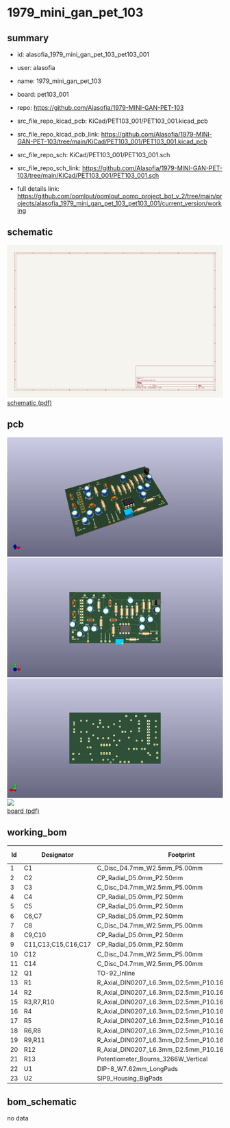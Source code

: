 # 1979_mini_gan_pet_103
 
## summary 
* id: alasofia_1979_mini_gan_pet_103_pet103_001
* user: alasofia
* name: 1979_mini_gan_pet_103
* board: pet103_001
* repo: https://github.com/Alasofia/1979-MINI-GAN-PET-103
* src_file_repo_kicad_pcb: KiCad/PET103_001/PET103_001.kicad_pcb
* src_file_repo_kicad_pcb_link: https://github.com/Alasofia/1979-MINI-GAN-PET-103/tree/main/KiCad/PET103_001/PET103_001.kicad_pcb


* src_file_repo_sch: KiCad/PET103_001/PET103_001.sch
* src_file_repo_sch_link: https://github.com/Alasofia/1979-MINI-GAN-PET-103/tree/main/KiCad/PET103_001/PET103_001.sch
* full details link: https://github.com/oomlout/oomlout_oomp_project_bot_v_2/tree/main/projects/alasofia_1979_mini_gan_pet_103_pet103_001/current_version/working  

## schematic  
![](working_schematic_600.png)  
[schematic (pdf)](working_schematic.pdf)  

## pcb  
![](working_3d_600.png) 
![](working_3d_front_600.png)  
![](working_3d_back_600.png)  
![](working_600.png)  
[board (pdf)](working.pdf)  

## working_bom
| Id | Designator | Footprint | Quantity | Designation | Supplier and ref |  | None | 
| --- | --- | --- | --- | --- | --- | --- | --- | 
| 1 | C1 | C_Disc_D4.7mm_W2.5mm_P5.00mm | 1 | 150PF |  |  | [''] | 
| 2 | C2 | CP_Radial_D5.0mm_P2.50mm | 1 | 470µF |  |  | [''] | 
| 3 | C3 | C_Disc_D4.7mm_W2.5mm_P5.00mm | 1 | 683 |  |  | [''] | 
| 4 | C4 | CP_Radial_D5.0mm_P2.50mm | 1 | 220µF |  |  | [''] | 
| 5 | C5 | CP_Radial_D5.0mm_P2.50mm | 1 | 4.7µF |  |  | [''] | 
| 6 | C6,C7 | CP_Radial_D5.0mm_P2.50mm | 2 | 47µF |  |  | [''] | 
| 7 | C8 | C_Disc_D4.7mm_W2.5mm_P5.00mm | 1 | 104 |  |  | [''] | 
| 8 | C9,C10 | CP_Radial_D5.0mm_P2.50mm | 2 | 100µF |  |  | [''] | 
| 9 | C11,C13,C15,C16,C17 | CP_Radial_D5.0mm_P2.50mm | 5 | 1µF |  |  | [''] | 
| 10 | C12 | C_Disc_D4.7mm_W2.5mm_P5.00mm | 1 | 223 |  |  | [''] | 
| 11 | C14 | C_Disc_D4.7mm_W2.5mm_P5.00mm | 1 | 333 |  |  | [''] | 
| 12 | Q1 | TO-92_Inline | 1 | 2SC1815 |  |  | [''] | 
| 13 | R1 | R_Axial_DIN0207_L6.3mm_D2.5mm_P10.16mm_Horizontal | 1 | 51Ω |  |  | [''] | 
| 14 | R2 | R_Axial_DIN0207_L6.3mm_D2.5mm_P10.16mm_Horizontal | 1 | 100Ω |  |  | [''] | 
| 15 | R3,R7,R10 | R_Axial_DIN0207_L6.3mm_D2.5mm_P10.16mm_Horizontal | 3 | 4.7K |  |  | [''] | 
| 16 | R4 | R_Axial_DIN0207_L6.3mm_D2.5mm_P10.16mm_Horizontal | 1 | 1M |  |  | [''] | 
| 17 | R5 | R_Axial_DIN0207_L6.3mm_D2.5mm_P10.16mm_Horizontal | 1 | 100K |  |  | [''] | 
| 18 | R6,R8 | R_Axial_DIN0207_L6.3mm_D2.5mm_P10.16mm_Horizontal | 2 | 1K |  |  | [''] | 
| 19 | R9,R11 | R_Axial_DIN0207_L6.3mm_D2.5mm_P10.16mm_Horizontal | 2 | 10K |  |  | [''] | 
| 20 | R12 | R_Axial_DIN0207_L6.3mm_D2.5mm_P10.16mm_Horizontal | 1 | 18K |  |  | [''] | 
| 21 | R13 | Potentiometer_Bourns_3266W_Vertical | 1 | 5K |  |  | [''] | 
| 22 | U1 | DIP-8_W7.62mm_LongPads | 1 | LA6458 |  |  | [''] | 
| 23 | U2 | SIP9_Housing_BigPads | 1 | LA4140 |  |  | [''] | 


## bom_schematic
no data


